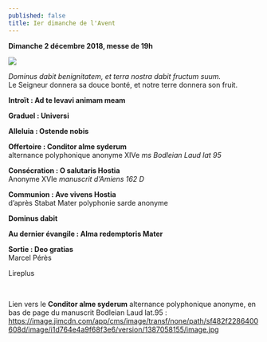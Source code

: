 ```yaml
---
published: false
title: Ier dimanche de l'Avent
---
```

**Dimanche 2 décembre 2018, messe de 19h**

![]({{site.baseurl}}/images/Anges%20St%20Savin.jpg)

*Dominus dabit benignitatem, et terra nostra dabit fructum suum.*  
Le Seigneur donnera sa douce bonté, et notre terre donnera son fruit.

**Introït : Ad te levavi animam meam**  

**Graduel : Universi**  

**Alleluia : Ostende nobis**  

**Offertoire : Conditor alme syderum**  
alternance polyphonique anonyme XIVe *ms Bodleian Laud lat 95*

**Consécration : O salutaris Hostia**  
Anonyme XVIe *manuscrit d’Amiens 162 D*

**Communion : Ave vivens Hostia**  
d’après Stabat Mater polyphonie sarde anonyme

**Dominus dabit**  

**Au dernier évangile : Alma redemptoris Mater**

**Sortie : Deo gratias**  
Marcel Pérès

Lireplus

&nbsp;

Lien vers le **Conditor alme syderum** alternance polyphonique anonyme, en bas de page du manuscrit Bodleian Laud lat.95 : https://image.jimcdn.com/app/cms/image/transf/none/path/sf482f2286400608d/image/i1d764e4a9f68f3e6/version/1387058155/image.jpg
